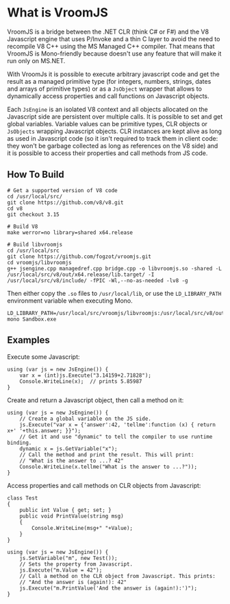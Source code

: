 What is VroomJS
===============

VroomJS is a bridge between the .NET CLR (think C# or F#) and the V8 Javascript
engine that uses P/Invoke and a thin C layer to avoid the need to recompile V8
C++ using the MS Managed C++ compiler. That means that VroomJS is Mono-friendly
because doesn't use any feature that will make it run only on MS.NET.

With VroomJs it is possible to execute arbitrary javascript code and get the
result as a managed primitive type (for integers, numbers, strings, dates and
arrays of primitive types) or as a `JsObject` wrapper that allows to
dynamically access properties and call functions on Javascript objects.

Each `JsEngine` is an isolated V8 context and all objects allocated on the
Javascript side are persistent over multiple calls. It is possible to set and
get global variables. Variable values can be primitive types, CLR objects or
`JsObjects` wrapping Javascript objects. CLR instances are kept alive as long
as used in Javascript code (so it isn't required to track them in client code:
they won't be garbage collected as long as references on the V8 side) and it is
possible to access their properties and call methods from JS code.

How To Build
------------

```
# Get a supported version of V8 code
cd /usr/local/src/
git clone https://github.com/v8/v8.git
cd v8
git checkout 3.15

# Build V8
make werror=no library=shared x64.release

# Build libvroomjs
cd /usr/local/src
git clone https://github.com/fogzot/vroomjs.git
cd vroomjs/libvroomjs
g++ jsengine.cpp managedref.cpp bridge.cpp -o libvroomjs.so -shared -L /usr/local/src/v8/out/x64.release/lib.target/ -I /usr/local/src/v8/include/ -fPIC -Wl,--no-as-needed -lv8 -g
```

Then either copy the `.so` files to `/usr/local/lib`, or use the `LD_LIBRARY_PATH`
environment variable when executing Mono.

```
LD_LIBRARY_PATH=/usr/local/src/vroomjs/libvroomjs:/usr/local/src/v8/out/x64.release/lib.target/:$LD_LIBRARY_PATH mono Sandbox.exe
```

Examples
--------

Execute some Javascript:

	using (var js = new JsEngine()) {
		var x = (int)js.Execute("3.14159+2.71828");
		Console.WriteLine(x);  // prints 5.85987
	}

Create and return a Javascript object, then call a method on it:

	using (var js = new JsEngine()) {
		// Create a global variable on the JS side.
		js.Execute("var x = {'answer':42, 'tellme':function (x) { return x+' '+this.answer; }}");
		// Get it and use "dynamic" to tell the compiler to use runtime binding.
		dynamic x = js.GetVariable("x");
		// Call the method and print the result. This will print:
		// "What is the answer to ...? 42"
		Console.WriteLine(x.tellme("What is the answer to ...?"));
	}

Access properties and call methods on CLR objects from Javascript:

	class Test
	{
		public int Value { get; set; }
		public void PrintValue(string msg)
		{
			Console.WriteLine(msg+" "+Value);
		}
	}
	
	using (var js = new JsEngine()) {
		js.SetVariable("m", new Test());
		// Sets the property from Javascript.
		js.Execute("m.Value = 42");
		// Call a method on the CLR object from Javascript. This prints:
		// "And the answer is (again!): 42"
		js.Execute("m.PrintValue('And the answer is (again!):')");
	}
